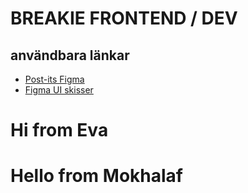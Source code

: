 # BREAKIE FRONTEND / DEV

## användbara länkar

- [Post-its Figma](https://www.figma.com/file/HM3ueAJ9GFHlDY3iISn5FI/Toolie-2022?node-id=0%3A1)
- [Figma UI skisser](https://www.figma.com/file/b458QeWuLJqlBoudQITgX3/Toolie-2021)

# Hi from Eva

# Hello from Mokhalaf
